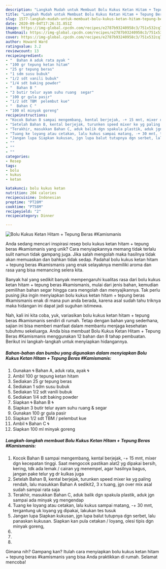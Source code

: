```yaml
---
description: "Langkah Mudah untuk Membuat Bolu Kukus Ketan Hitam + Tepung Beras #Kamismanis yang Lezat Sekali"
title: "Langkah Mudah untuk Membuat Bolu Kukus Ketan Hitam + Tepung Beras #Kamismanis yang Lezat Sekali"
slug: 1577-langkah-mudah-untuk-membuat-bolu-kukus-ketan-hitam-tepung-beras-kamismanis-yang-lezat-sekali
date: 2020-09-04T17:26:31.851Z
image: https://img-global.cpcdn.com/recipes/e2787b93240958c3/751x532cq70/bolu-kukus-ketan-hitam-tepung-beras-kamismanis-foto-resep-utama.jpg
thumbnail: https://img-global.cpcdn.com/recipes/e2787b93240958c3/751x532cq70/bolu-kukus-ketan-hitam-tepung-beras-kamismanis-foto-resep-utama.jpg
cover: https://img-global.cpcdn.com/recipes/e2787b93240958c3/751x532cq70/bolu-kukus-ketan-hitam-tepung-beras-kamismanis-foto-resep-utama.jpg
author: Howard Ward
ratingvalue: 3.2
reviewcount: 13
recipeingredient:
- "  Bahan A aduk rata ayak "
- "100 gr tepung ketan hitam"
- "25 gr tepung beras"
- "1 sdm susu bubuk"
- "1/2 sdt vanili bubuk"
- "1/4 sdt baking powder"
- "  Bahan B "
- "3 butir telur ayam suhu ruang  segar"
- "100 gr gula pasir"
- "1/2 sdt TBM  pelembut kue"
- "  Bahan C "
- "100 ml minyak goreng"
recipeinstructions:
- "Kocok Bahan B sampai mengembang, kental berjejak, -+ 15 mnt, mixer dgn kecepatan tinggi. Saat mengocok pastikan alat2 yg dipakai bersih, kering, tdk ada lemak / cairan yg menempel, agar hasilnya bagus, jangan pake telur yg dr kulkas juga"
- "Setelah Bahan B, kental berjejak, turunken speed mixer ke yg paling rendah, lalu masukkan Bahan A sedikit2, 3 x tuang, jgn over mix asal sudah sampai rata saja"
- "Terakhir, masukkan Bahan C, aduk balik dgn spakula plastik, aduk jgn sampai ada minyak yg mengendap"
- "Tuang ke loyang atau cetakan, lalu kukus sampai matang, -+ 30 mnt, tergantung uk loyang yg dipakai, lakukan tes tusuk"
- "Jangan lupa Siapkan kukusan, jgn lupa balut tutupnya dgn serbet, lalu panaskan kukusan. Siapkan kan pula cetakan / loyang, olesi tipis dgn minyak goreng,"
- ""
- ""
- ""
categories:
- Resep
tags:
- bolu
- kukus
- ketan

katakunci: bolu kukus ketan 
nutrition: 204 calories
recipecuisine: Indonesian
preptime: "PT28M"
cooktime: "PT58M"
recipeyield: "2"
recipecategory: Dinner

---
```



![Bolu Kukus Ketan Hitam + Tepung Beras #Kamismanis](https://img-global.cpcdn.com/recipes/e2787b93240958c3/751x532cq70/bolu-kukus-ketan-hitam-tepung-beras-kamismanis-foto-resep-utama.jpg)

Anda sedang mencari inspirasi resep bolu kukus ketan hitam + tepung beras #kamismanis yang unik? Cara menyiapkannya memang tidak terlalu sulit namun tidak gampang juga. Jika salah mengolah maka hasilnya tidak akan memuaskan dan bahkan tidak sedap. Padahal bolu kukus ketan hitam + tepung beras #kamismanis yang enak selayaknya memiliki aroma dan rasa yang bisa memancing selera kita.



Banyak hal yang sedikit banyak mempengaruhi kualitas rasa dari bolu kukus ketan hitam + tepung beras #kamismanis, mulai dari jenis bahan, kemudian pemilihan bahan segar hingga cara mengolah dan menyajikannya. Tak perlu pusing jika ingin menyiapkan bolu kukus ketan hitam + tepung beras #kamismanis enak di mana pun anda berada, karena asal sudah tahu triknya maka hidangan ini dapat jadi suguhan istimewa.


Nah, kali ini kita coba, yuk, variasikan bolu kukus ketan hitam + tepung beras #kamismanis sendiri di rumah. Tetap dengan bahan yang sederhana, sajian ini bisa memberi manfaat dalam membantu menjaga kesehatan tubuhmu sekeluarga. Anda bisa membuat Bolu Kukus Ketan Hitam + Tepung Beras #Kamismanis menggunakan 12 bahan dan 8 tahap pembuatan. Berikut ini langkah-langkah untuk menyiapkan hidangannya.

<!--inarticleads1-->

##### Bahan-bahan dan bumbu yang digunakan dalam menyiapkan Bolu Kukus Ketan Hitam + Tepung Beras #Kamismanis:

1. Gunakan  🌀 Bahan A, aduk rata, ayak 🌀
1. Ambil 100 gr tepung ketan hitam
1. Sediakan 25 gr tepung beras
1. Sediakan 1 sdm susu bubuk
1. Sediakan 1/2 sdt vanili bubuk
1. Sediakan 1/4 sdt baking powder
1. Siapkan  🌀 Bahan B 🌀
1. Siapkan 3 butir telur ayam suhu ruang &amp; segar
1. Gunakan 100 gr gula pasir
1. Siapkan 1/2 sdt TBM / pelembut kue
1. Ambil  🌀 Bahan C 🌀
1. Siapkan 100 ml minyak goreng




<!--inarticleads2-->

##### Langkah-langkah membuat Bolu Kukus Ketan Hitam + Tepung Beras #Kamismanis:

1. Kocok Bahan B sampai mengembang, kental berjejak, -+ 15 mnt, mixer dgn kecepatan tinggi. Saat mengocok pastikan alat2 yg dipakai bersih, kering, tdk ada lemak / cairan yg menempel, agar hasilnya bagus, jangan pake telur yg dr kulkas juga
1. Setelah Bahan B, kental berjejak, turunken speed mixer ke yg paling rendah, lalu masukkan Bahan A sedikit2, 3 x tuang, jgn over mix asal sudah sampai rata saja
1. Terakhir, masukkan Bahan C, aduk balik dgn spakula plastik, aduk jgn sampai ada minyak yg mengendap
1. Tuang ke loyang atau cetakan, lalu kukus sampai matang, -+ 30 mnt, tergantung uk loyang yg dipakai, lakukan tes tusuk
1. Jangan lupa Siapkan kukusan, jgn lupa balut tutupnya dgn serbet, lalu panaskan kukusan. Siapkan kan pula cetakan / loyang, olesi tipis dgn minyak goreng,
1. 
1. 
1. 




Gimana nih? Gampang kan? Itulah cara menyiapkan bolu kukus ketan hitam + tepung beras #kamismanis yang bisa Anda praktikkan di rumah. Selamat mencoba!
